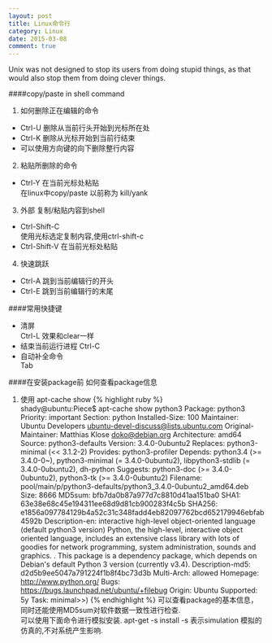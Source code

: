 ```yaml
---
layout: post
title: Linux命令行
category: Linux
date: 2015-03-08
comment: true
---
```

   <p class="intro"><span class="dropcap">U</span>nix was not designed to stop its users from doing stupid things, as that would also stop them from doing clever things.</p>

####copy/paste in shell command
1. 如何删除正在编辑的命令   
 * Ctrl-U  删除从当前行头开始到光标所在处   
 * Ctrl-K  删除从光标开始到当前行结束    
 * 可以使用方向键的向下删除整行内容   
2. 粘贴所删除的命令    
 * Ctrl-Y  在当前光标处粘贴    
  在linux中copy/paste 以前称为 kill/yank    
    
3. 外部 复制/粘贴内容到shell    
 *  Ctrl-Shift-C  
 使用光标选定复制内容,使用ctrl-shift-c    
 *  Ctrl-Shift-V  在当前光标处粘贴    
4. 快速跳跃    
 * Ctrl-A  跳到当前编辑行的开头   
 * Ctrl-E  跳到当前编辑行的末尾    

####常用快捷键   
*  清屏  
    Ctrl-L 效果和clear一样   
* 结束当前运行进程
    Ctrl-C
* 自动补全命令  
    Tab 

####在安装package前 如何查看package信息
1. 使用 apt-cache show <package>
{% highlight ruby %}    
    shady@ubuntu:Piece$ apt-cache show python3
    Package: python3
    Priority: important
    Section: python
    Installed-Size: 100
    Maintainer: Ubuntu Developers <ubuntu-devel-discuss@lists.ubuntu.com>
    Original-Maintainer: Matthias Klose <doko@debian.org>
    Architecture: amd64
    Source: python3-defaults
    Version: 3.4.0-0ubuntu2
    Replaces: python3-minimal (<< 3.1.2-2)
    Provides: python3-profiler
    Depends: python3.4 (>= 3.4.0-0~), python3-minimal (= 3.4.0-0ubuntu2), libpython3-stdlib (= 3.4.0-0ubuntu2), dh-python
    Suggests: python3-doc (>= 3.4.0-0ubuntu2), python3-tk (>= 3.4.0-0ubuntu2)
    Filename: pool/main/p/python3-defaults/python3_3.4.0-0ubuntu2_amd64.deb
    Size: 8666
    MD5sum: bfb7da0b87a977d7c8810d41aa151ba0
    SHA1: 63e38e68c45e194311ee68d9d81cb900283f4c5b
    SHA256: e1856a097784129b4a52c31c348fadd4eb82097762bcd652179946ebfab4592b
    Description-en: interactive high-level object-oriented language (default python3 version)
    Python, the high-level, interactive object oriented language,
    includes an extensive class library with lots of goodies for
    network programming, system administration, sounds and graphics.
    .
    This package is a dependency package, which depends on Debian's default
    Python 3 version (currently v3.4).
    Description-md5: d2d5b9ee5047a791224f1b8f4bc73d3b
    Multi-Arch: allowed
    Homepage: http://www.python.org/
    Bugs: https://bugs.launchpad.net/ubuntu/+filebug
    Origin: Ubuntu
    Supported: 5y
    Task: minimal>>)
{% endhighlight %}
可以查看package的基本信息， 同时还能使用MD5sum对软件数据一致性进行检查.    
可以使用下面命令进行模拟安装.
apt-get -s install <package>
-s 表示simulation 模拟的仿真的,不对系统产生影响.

<p style="text-indent: 50px;"></p>
<p style="text-indent: 50px;"></p>
<p style="text-indent: 50px;"></p>
<p style="text-indent: 50px;"></p>
<p style="text-indent: 50px;"></p>
